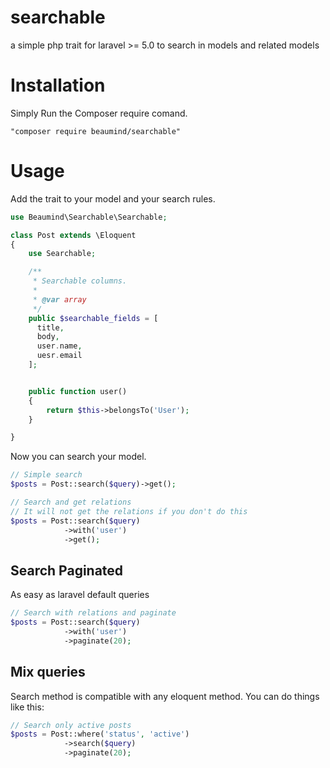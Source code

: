 # searchable
a simple php trait for laravel >= 5.0 to search in models and related models
# Installation

Simply Run the Composer require comand.

```
"composer require beaumind/searchable"
```

# Usage

Add the trait to your model and your search rules.

```php
use Beaumind\Searchable\Searchable;

class Post extends \Eloquent
{
    use Searchable;

    /**
     * Searchable columns.
     *
     * @var array
     */
    public $searchable_fields = [
      title,
      body,
      user.name,
      uesr.email
    ];


    public function user()
    {
        return $this->belongsTo('User');
    }

}
```
Now you can search your model.

```php
// Simple search
$posts = Post::search($query)->get();

// Search and get relations
// It will not get the relations if you don't do this
$posts = Post::search($query)
            ->with('user')
            ->get();
```
## Search Paginated

As easy as laravel default queries

```php
// Search with relations and paginate
$posts = Post::search($query)
            ->with('user')
            ->paginate(20);
```
## Mix queries

Search method is compatible with any eloquent method. You can do things like this:

```php
// Search only active posts
$posts = Post::where('status', 'active')
            ->search($query)
            ->paginate(20);
```
